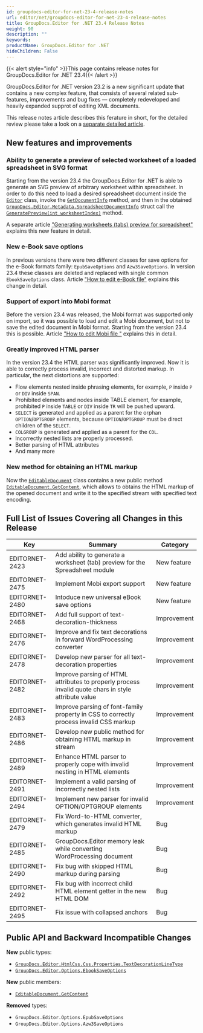 ```yaml
---
id: groupdocs-editor-for-net-23-4-release-notes
url: editor/net/groupdocs-editor-for-net-23-4-release-notes
title: GroupDocs.Editor for .NET 23.4 Release Notes
weight: 90
description: ""
keywords: 
productName: GroupDocs.Editor for .NET
hideChildren: False
---
```

{{< alert style="info" >}}This page contains release notes for GroupDocs.Editor for .NET 23.4{{< /alert >}}

GroupDocs.Editor for .NET version 23.2 is a new significant update that contains a new complex feature, that consists of several related sub-features, improvements and bug fixes — completely redeveloped and heavily expanded supprot of editing XML documents. 

This release notes article describes this ferature in short, for the detailed review please take a look on a [separate detailed article](https://docs.groupdocs.com/editor/net/how-to-edit-xml/).

## New features and improvements

### Ability to generate a preview of selected worksheet of a loaded spreadsheet in SVG format

Starting from the version 23.4 the GroupDocs.Editor for .NET is able to generate an SVG preview of arbitrary worksheet within spreadsheet. In order to do this need to load a desired spreadsheet document inside the [`Editor`](https://reference.groupdocs.com/editor/net/groupdocs.editor/editor/) class, invoke the [`GetDocumentInfo`](https://reference.groupdocs.com/editor/net/groupdocs.editor/editor/getdocumentinfo/) method, and then in the obtained [`GroupDocs.Editor.Metadata.SpreadsheetDocumentInfo`](https://reference.groupdocs.com/editor/net/groupdocs.editor.metadata/spreadsheetdocumentinfo/) struct call the [`GeneratePreview(int worksheetIndex)`](https://reference.groupdocs.com/editor/net/groupdocs.editor.metadata/spreadsheetdocumentinfo/generatepreview/) method.

A separate article ["Generating worksheets (tabs) preview for spreadsheet"](https://docs.groupdocs.com/editor/net/generating-worksheets-preview-for-spreadsheet) explains this new feature in detail.

### New e-Book save options

In previous versions there were two different classes for save options for the e-Book formats family: `EpubSaveOptions` and `Azw3SaveOptions`. In version 23.4 these classes are deleted and replaced with single common `EbookSaveOptions` class. Article ["How to edit e-Book file"](https://docs.groupdocs.com/editor/net/how-to-edit-ebook/) explains this change in detail.

### Support of export into Mobi format

Before the version 23.4 was released, the Mobi format was supported only on import, so it was possible to load and edit a Mobi document, but not to save the edited document in Mobi format. Starting from the version 23.4 this is possible. Article ["How to edit Mobi file "](https://docs.groupdocs.com/editor/net/how-to-edit-mobi-file/) explains this in detail.

### Greatly improved HTML parser

In the version 23.4 the HTML parser was significantly improved. Now it is able to correctly process invalid, incorrect and distorted markup. In particular, the next distortions are supported:
- Flow elements nested inside phrasing elements, for example, `P` inside `P` or `DIV` inside `SPAN`.
- Prohibited elements and nodes inside TABLE element, for example, prohibited `P` inside `TABLE` or `DIV` inside `TR` will be pushed upward.
- `SELECT` is generated and applied as a parent for the orphan `OPTION`/`OPTGROUP` elements, because `OPTION`/`OPTGROUP` must be direct children of the `SELECT`.
- `COLGROUP` is generated and applied as a parent for the `COL`.
- Incorrectly nested lists are properly processed.
- Better parsing of HTML attributes
- And many more

### New method for obtaining an HTML markup

Now the [`EditableDocument`](https://reference.groupdocs.com/editor/net/groupdocs.editor/editabledocument/) class contains a new public method [`EditableDocument.GetContent`](https://reference.groupdocs.com/editor/net/groupdocs.editor/editabledocument/getcontent/#getcontent_2), which allows to obtains the HTML markup of the opened document and write it to the specified stream with specified text encoding.

## Full List of Issues Covering all Changes in this Release

| Key | Summary | Category |
| --- | --- | --- |
| EDITORNET-2423 | Add ability to generate a worksheet (tab) preview for the Spreadsheet module | New feature |
| EDITORNET-2475 | Implement Mobi export support | New feature |
| EDITORNET-2480 | Intoduce new universal eBook save options | New feature |
| EDITORNET-2468 | Add full support of text-decoration-thickness | Improvement |
| EDITORNET-2476 | Improve and fix text decorations in forward WordProcessing converter | Improvement |
| EDITORNET-2478 | Develop new parser for all text-decoration properties | Improvement |
| EDITORNET-2482 | Improve parsing of HTML attributes to properly process invalid quote chars in style attribute value | Improvement |
| EDITORNET-2483 | Improve parsing of font-family property in CSS to correctly process invalid CSS markup | Improvement |
| EDITORNET-2486 | Develop new public method for obtaining HTML markup in stream | Improvement |
| EDITORNET-2489 | Enhance HTML parser to properly cope with invalid nesting in HTML elements | Improvement |
| EDITORNET-2491 | Implement a valid parsing of incorrectly nested lists | Improvement |
| EDITORNET-2494 | Implement new parser for invalid OPTION/OPTGROUP elements | Improvement |
| EDITORNET-2479 | Fix Word-to-HTML converter, which generates invalid HTML markup | Bug |
| EDITORNET-2485 | GroupDocs.Editor memory leak while converting WordProcessing document | Bug |
| EDITORNET-2490 | Fix bug with skipped HTML markup during parsing | Bug |
| EDITORNET-2492 | Fix bug with incorrect child HTML element getter in the new HTML DOM | Bug |
| EDITORNET-2495 | Fix issue with collapsed anchors | Bug |


## Public API and Backward Incompatible Changes

**New** public types:
- [`GroupDocs.Editor.HtmlCss.Css.Properties.TextDecorationLineType`](https://reference.groupdocs.com/editor/net/groupdocs.editor.htmlcss.css.properties/textdecorationlinetype/)
- [`GroupDocs.Editor.Options.EbookSaveOptions`](https://reference.groupdocs.com/editor/net/groupdocs.editor.options/ebooksaveoptions/)

**New** public members:
- [`EditableDocument.GetContent`](https://reference.groupdocs.com/editor/net/groupdocs.editor/editabledocument/getcontent/#getcontent_2)

**Removed** types:
- `GroupDocs.Editor.Options.EpubSaveOptions`
- `GroupDocs.Editor.Options.Azw3SaveOptions`
